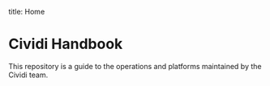 title: Home

# Cividi Handbook

This repository is a guide to the operations and platforms maintained by the Cividi team.
